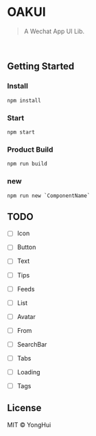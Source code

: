 # OAKUI
> A Wechat App UI Lib.
<br/>

## Getting Started

### Install
```code
npm install
```

### Start
```code
npm start
```

### Product Build
```code
npm run build
```

### new
```code
npm run new `ComponentName`
```

## TODO

- [ ] Icon
- [ ] Button
- [ ] Text
- [ ] Tips
- [ ] Feeds 
- [ ] List
- [ ] Avatar
- [ ] From
- [ ] SearchBar
- [ ] Tabs
- [ ] Loading
- [ ] Tags


## License
MIT © YongHui
